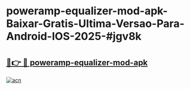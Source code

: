 # poweramp-equalizer-mod-apk-Baixar-Gratis-Ultima-Versao-Para-Android-IOS-2025-#jgv8k

# <h2><a href="https://ainizakaria.my?title=poweramp-equalizer-mod-apk&ref=24M">🔗👉 🔴 poweramp-equalizer-mod-apk</a></h2>

[![acn](https://github.com/user-attachments/assets/0f9c940e-d8b0-45ae-aac7-cd30a18b3e1c)](https://ainizakaria.my?title=poweramp-equalizer-mod-apk&ref=24M)

